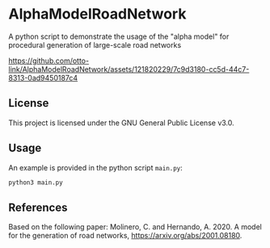 # AlphaModelRoadNetwork
A python script to demonstrate the usage of the "alpha model" for procedural generation of large-scale road networks

https://github.com/otto-link/AlphaModelRoadNetwork/assets/121820229/7c9d3180-cc5d-44c7-8313-0ad9450187c4

## License

This project is licensed under the GNU General Public License v3.0.

## Usage

An example is provided in the python script `main.py`:

``` bash
python3 main.py
```

## References

Based on the following paper: Molinero, C. and Hernando, A. 2020. A model for the generation of road networks, https://arxiv.org/abs/2001.08180. 
